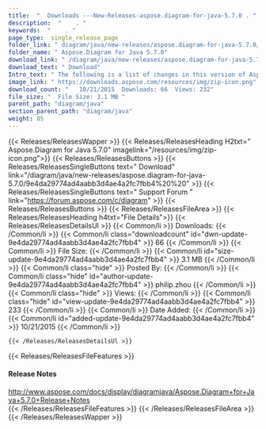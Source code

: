 ```yaml
---
title:  "  Downloads ---New-Releases-aspose.diagram-for-java-5.7.0 . " 
description:  "    . " 
keywords:  "    . " 
page_type:  single_release_page
folder_link: " diagram/java/new-releases/aspose.diagram-for-java-5.7.0/"
folder_name: " Aspose.Diagram for Java 5.7.0"
download_link: " /diagram/java/new-releases/aspose.diagram-for-java-5.7.0/9e4da29774ad4aabb3d4ae4a2fc7fbb4"
download_text: " Download"
Intro_text: " The following is a list of changes in this version of Aspose.Diagram for Java. O..."
image_link: " https://downloads.aspose.com/resources/img/zip-icon.png"
download_count: "   10/21/2015  Downloads: 66  Views: 232"
file_size: "  File Size: 3.1 MB "
parent_path: "diagram/java"
section_parent_path: "diagram/java"
weight: 85 
---
```


{{< Releases/ReleasesWapper >}}
  {{< Releases/ReleasesHeading H2txt=" Aspose.Diagram for Java 5.7.0" imagelink="/resources/img/zip-icon.png">}}
  {{< Releases/ReleasesButtons >}}
    {{< Releases/ReleasesSingleButtons text=" Download" link="/diagram/java/new-releases/aspose.diagram-for-java-5.7.0/9e4da29774ad4aabb3d4ae4a2fc7fbb4%20%20" >}}
    {{< Releases/ReleasesSingleButtons text=" Support Forum " link="https://forum.aspose.com/c/diagram" >}}
  {{< Releases/ReleasesButtons >}}
  {{< Releases/ReleasesFileArea >}}
    {{< Releases/ReleasesHeading h4txt="File Details">}}
    {{< Releases/ReleasesDetailsUl >}}
            {{< Common/li  >}} Downloads: {{< /Common/li >}} 
      {{< Common/li class="downloadcount" id="dwn-update-9e4da29774ad4aabb3d4ae4a2fc7fbb4" >}} 66 {{< /Common/li >}} 
      {{< Common/li  >}} File Size: {{< /Common/li >}} 
      {{< Common/li id="size-update-9e4da29774ad4aabb3d4ae4a2fc7fbb4" >}} 3.1 MB {{< /Common/li >}} 
      {{< Common/li  class="hide" >}} Posted By: {{< /Common/li >}} 
      {{< Common/li class="hide" id="author-update-9e4da29774ad4aabb3d4ae4a2fc7fbb4" >}} philip.zhou {{< /Common/li >}} 
      {{< Common/li class="hide"  >}} Views: {{< /Common/li >}} 
      {{< Common/li class="hide" id="view-update-9e4da29774ad4aabb3d4ae4a2fc7fbb4" >}} 233 {{< /Common/li >}} 
      {{< Common/li  >}} Date Added: {{< /Common/li >}} 
      {{< Common/li id="added-update-9e4da29774ad4aabb3d4ae4a2fc7fbb4" >}} 10/21/2015 {{< /Common/li >}} 

    {{< /Releases/ReleasesDetailsUl >}}

  {{< Releases/ReleasesFileFeatures >}}
      <h4>Release Notes</h4><div><a href="http://www.aspose.com/docs/display/diagramjava/Aspose.Diagram+for+Java+5.7.0+Release+Notes">http://www.aspose.com/docs/display/diagramjava/Aspose.Diagram+for+Java+5.7.0+Release+Notes</a></div>
  {{< /Releases/ReleasesFileFeatures >}}
 {{< /Releases/ReleasesFileArea >}}
{{< /Releases/ReleasesWapper >}}


